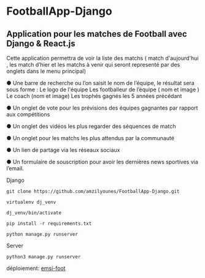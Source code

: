 # FootballApp-Django
## Application pour les matches de Football avec Django &amp; React.js

Cette application permettra de voir la liste des matchs ( match
d'aujourd'hui , les match d’hier et les matchs à venir qui seront
representé par des onglets dans le menu principal)


● Une barre de recherche ou l’on saisit le nom de l’équipe, le résultat
sera sous forme :
Le logo de l'équipe
Les footballeur de l’équipe ( nom et image )
Le coach (nom et image)
Les trophés gagnés les 5 années précédant

● Un onglet de vote pour les prévisions des équipes gagnantes par
rapport aux compétitions

● Un onglet des vidéos les plus regarder des séquences de match

● Un onglet pour les matchs les plus attendus par la communauté

● Un lien de partage via les réseaux sociaux

● Un formulaire de souscription pour avoir les dernières news sportives
via l’email.

Django

```
git clone https://github.com/amzilyounes/FootballApp-Django.git

virtualenv dj_venv

dj_venv/bin/activate

pip install -r requirements.txt

python manage.py runserver

```

Server

```
python3 manage.py runserver

```

déploiement: [emsi-foot](https://emsi-foot.herokuapp.com/)